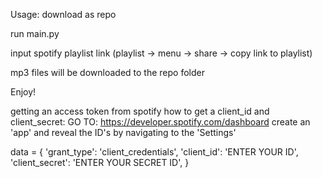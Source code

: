 Usage:
download as repo

run main.py

input spotify playlist link (playlist -> menu -> share -> copy link to playlist)

mp3 files will be downloaded to the repo folder

Enjoy!


 getting an access token from spotify
 how to get a client_id and client_secret:
 GO TO: https://developer.spotify.com/dashboard
 create an 'app' and reveal the ID's by navigating to the 'Settings'


data = {
    'grant_type': 'client_credentials',
    'client_id': 'ENTER YOUR ID',
    'client_secret': 'ENTER YOUR SECRET ID',
}



